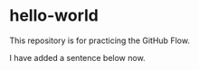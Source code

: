 # hello-world
This repository is for practicing the GitHub Flow.

I have added a sentence below now.
